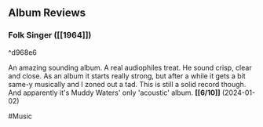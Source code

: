 ## Album Reviews

### Folk Singer ([[1964]])

^d968e6

An amazing sounding album. A real audiophiles treat. He sound crisp, clear and close. As an album it starts really strong, but after a while it gets a bit same-y musically and I zoned out a tad. This is still a solid record though. And apparently it's Muddy Waters' only 'acoustic' album. **[[6/10]]** (2024-01-02)

#Music 